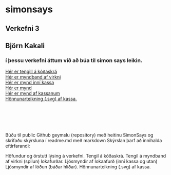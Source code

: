 # simonsays
## Verkefni 3
## Björn Kakali
### í þessu verkefni áttum við að búa til simon says leikin.

[Hér er tengill á kóðaskrá](https://github.com/bjorn144/simonsays/blob/main/Simon.ino)
<br>
[Hér er myndband af virkni](https://youtu.be/X4_KcfQswak)
<br>
[Hér er mynd inní kassa ](https://github.com/bjorn144/simonsays/blob/main/IMG_0007.HEIC)
<br>
[Hér er mynd](https://github.com/bjorn144/simonsays/blob/main/IMG_0008.HEIC)
<br>
[Hér er mynd af kassanum ](https://github.com/bjorn144/simonsays/blob/main/IMG_0009.HEIC)
<br>
[Hönnunarteikning (.svg) af kassa.]()






<br>
<br>
<br>
<br>


Búðu til public Github geymslu (repository) með heitinu SimonSays og skrifaðu skýrsluna í readme.md með markdown 
Skýrslan þarf að innihalda eftirfarandi:

Höfundur og örstutt lýsing á verkefni.
Tengil á kóðaskrá.
Tengil á myndband af virkni (spilun) lokafurðar.
Ljósmyndir af lokaafurð (inní kassa og utan)
Ljósmyndir af lóðun (báðar hliðar).
Hönnunarteikning (.svg) af kassa.
